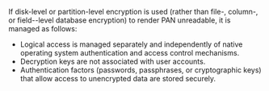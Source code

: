If disk-level or partition-level encryption is used (rather than file-, column-, or field--level database encryption) to render PAN unreadable, it is managed as follows:

- Logical access is managed separately and independently of native operating system authentication and access control mechanisms.
- Decryption keys are not associated with user accounts.
- Authentication factors (passwords, passphrases, or cryptographic keys) that allow access to unencrypted data are stored securely.
